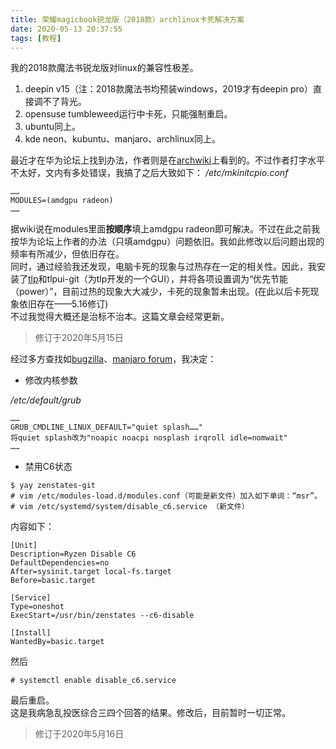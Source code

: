 ```yaml
---
title: 荣耀magicbook锐龙版（2018款）archlinux卡死解决方案
date: 2020-05-13 20:37:55
tags: [教程]
---
```

我的2018款魔法书锐龙版对linux的兼容性极差。  
<!--more-->
1. deepin v15（注：2018款魔法书均预装windows，2019才有deepin pro）直接调不了背光。
2. opensuse tumbleweed运行中卡死，只能强制重启。
3. ubuntu同上。
4. kde neon、kubuntu、manjaro、archlinux同上。

最近才在华为论坛上找到办法，作者则是在[archwiki](https://wiki.archlinux.org/index.php/AMDGPU#Enable_Southern_Islands_(SI)_and_Sea_Islands_(CIK)_support)上看到的。不过作者打字水平不太好，文内有多处错误，我搞了之后大致如下：
*/etc/mkinitcpio.conf*
```
……
MODULES=(amdgpu radeon)
……
```
据wiki说在modules里面**按顺序**填上amdgpu radeon即可解决。不过在此之前我按华为论坛上作者的办法（只填amdgpu）问题依旧。我如此修改以后问题出现的频率有所减少，但依旧存在。  
同时，通过经验我还发现，电脑卡死的现象与过热存在一定的相关性。因此，我安装了[tlp](https://wiki.archlinux.org/index.php/TLP_(%E7%AE%80%E4%BD%93%E4%B8%AD%E6%96%87))和tlpui-git（为tlp开发的一个GUI），并将各项设置调为“优先节能（power）”，目前过热的现象大大减少，卡死的现象暂未出现。(在此以后卡死现象依旧存在——5.16修订)  
不过我觉得大概还是治标不治本。这篇文章会经常更新。  
> 修订于2020年5月15日  

经过多方查找如[bugzilla](https://bugzilla.redhat.com/show_bug.cgi?id=1562530#c66)、[manjaro forum](https://forum.manjaro.org/t/amd-ryzen-problems-and-fixes/55533)，我决定：

* 修改内核参数  

*/etc/default/grub*
```
……
GRUB_CMDLINE_LINUX_DEFAULT="quiet splash……"
将quiet splash改为"noapic noacpi nosplash irqroll idle=nomwait"
……
```

* 禁用C6状态  

```
$ yay zenstates-git
# vim /etc/modules-load.d/modules.conf（可能是新文件）加入如下单词：“msr”。
# vim /etc/systemd/system/disable_c6.service （新文件）
```

内容如下：

```
[Unit]
Description=Ryzen Disable C6
DefaultDependencies=no
After=sysinit.target local-fs.target
Before=basic.target

[Service]
Type=oneshot
ExecStart=/usr/bin/zenstates --c6-disable

[Install]
WantedBy=basic.target

```

然后

```
# systemctl enable disable_c6.service
```

最后重启。  
这是我病急乱投医综合三四个回答的结果。修改后，目前暂时一切正常。  
> 修订于2020年5月16日